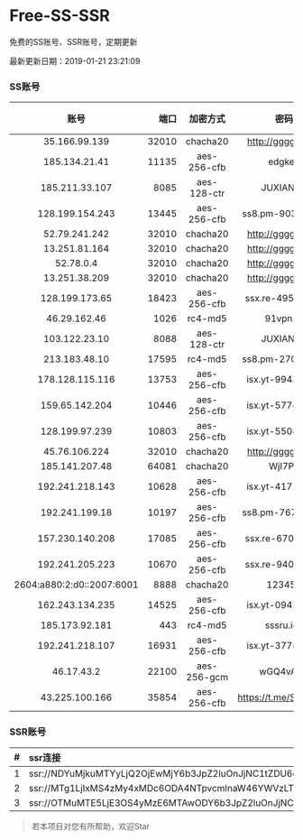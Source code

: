 # Free-SS-SSR

免费的SS账号、SSR账号，定期更新

最新更新日期：2019-01-21 23:21:09 

### SS账号

|账号|端口|加密方式|密码|更新时间|国家|
|:-----:|-----:|:----:|:----:|:----:|:----:|
|35.166.99.139|32010|chacha20|http://gggg.rocks|23:12:12|US|
|185.134.21.41|11135|aes-256-cfb|edgkeb|23:17:12|GB|
|185.211.33.107|8085|aes-128-ctr|JUXIANGE|23:17:11|US|
|128.199.154.243|13445|aes-256-cfb|ss8.pm-90336373|23:17:06|SG|
|52.79.241.242|32010|chacha20|http://gggg.rocks|23:17:17|KR|
|13.251.81.164|32010|chacha20|http://gggg.rocks|23:17:14|SG|
|52.78.0.4|32010|chacha20|http://gggg.rocks|23:17:13|KR|
|13.251.38.209|32010|chacha20|http://gggg.rocks|23:17:09|SG|
|128.199.173.65|18423|aes-256-cfb|ssx.re-49523847|23:17:07|SG|
|46.29.162.46|1026|rc4-md5|91vpn.cf|23:17:28|RU|
|103.122.23.10|8088|aes-128-ctr|JUXIANGE|23:17:07|US|
|213.183.48.10|17595|rc4-md5|ss8.pm-27083373|23:17:06|RU|
|178.128.115.116|13753|aes-256-cfb|isx.yt-99438832|23:17:06|SG|
|159.65.142.204|10446|aes-256-cfb|isx.yt-57743916|23:17:06|SG|
|128.199.97.239|10803|aes-256-cfb|isx.yt-55046786|23:17:06|SG|
|45.76.106.224|32010|chacha20|http://gggg.rocks|23:17:12|JP|
|185.141.207.48|64081|chacha20|WjI7PF|23:17:13|GB|
|192.241.218.143|10628|aes-256-cfb|isx.yt-41714143|23:17:05|US|
|192.241.199.18|10197|aes-256-cfb|ss8.pm-76784839|23:17:05|US|
|157.230.140.208|17085|aes-256-cfb|ssx.re-67052251|23:17:06|US|
|192.241.205.223|10670|aes-256-cfb|ssx.re-94069285|23:17:05|US|
|2604:a880:2:d0::2007:6001|8888|chacha20|123456|23:17:11|US|
|162.243.134.235|14525|aes-256-cfb|isx.yt-09421850|23:17:05|US|
|185.173.92.181|443|rc4-md5|sssru.icu|23:17:30|RU|
|192.241.218.107|16931|aes-256-cfb|isx.yt-37788168|23:17:04|US|
|46.17.43.2|22100|aes-256-gcm|wGQ4vA7D|22:32:14|RU|
|43.225.100.166|35854|aes-256-cfb|https://t.me/SSR0000|23:17:14|HK|


### SSR账号

|#|ssr连接|
|:-----|:-----|
|1|ssr://NDYuMjkuMTYyLjQ2OjEwMjY6b3JpZ2luOnJjNC1tZDU6cGxhaW46T1RGMmNHNHVZMlkvP3JlbWFya3M9VTFOU1ZFOVBURjlPYjJSbE91U19oT2U5bC1hV3J5QSZncm91cD1WMWRYTGxOVFVsTlVUMDlNTGtOUFRR|
|2|ssr://MTg1LjIxMS4zMy4xMDc6ODA4NTpvcmlnaW46YWVzLTEyOC1jdHI6cGxhaW46U2xWWVNVRk9SMFUvP29iZnNwYXJhbT1VMU12VTFOUzU2NkE1THVMT21oMGRIQTZMeTkwTG1OdUwxSkVNRVEzYzNnJnByb3RvcGFyYW09TVREbGhZTXhkT2F6cU9XR2pEcG9kSFJ3T2k4dmRDNWpiaTlTWlVWUlduaHomcmVtYXJrcz1VMU5TVkU5UFRGOU9iMlJsT3VXLXQtV2J2U0EmZ3JvdXA9VjFkWExsTlRVbE5VVDA5TUxrTlBUUQ|
|3|ssr://OTMuMTE5LjE3OS4yMzE6MTAwODY6b3JpZ2luOnJjNC1tZDUtNjpwbGFpbjpiV2xzZFhoby8_b2Jmc3BhcmFtPTVweTY1Wnk2NXJXTDZLLUVPbWgwZEhBNkx5OTBMbU51TDBWb1pHMVVlR1UmcHJvdG9wYXJhbT1NVERsaFlNeGRPYXpxT1dHakRwb2RIUndPaTh2ZEM1amJpOVNaVVZSV25oeiZyZW1hcmtzPVUxTlNWRTlQVEY5T2IyUmxPdWU5bC1tcHJPV3d2T1M2bWlBJmdyb3VwPVYxZFhMbE5UVWxOVVQwOU1Ma05QVFE|


> 若本项目对您有所帮助，欢迎Star